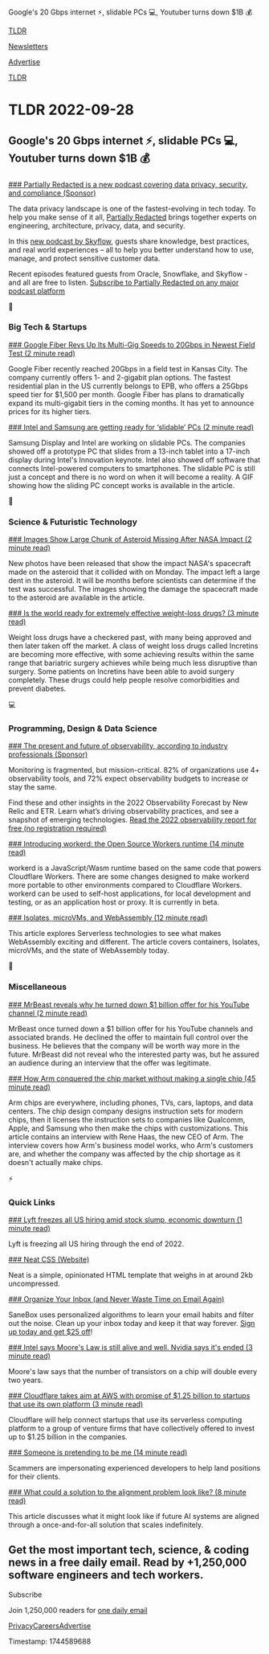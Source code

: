 Google's 20 Gbps internet ⚡, slidable PCs 💻, Youtuber turns down $1B 💰

[TLDR](/)

[Newsletters](/newsletters)

[Advertise](https://advertise.tldr.tech/)

[TLDR](/)

# TLDR 2022-09-28

## Google's 20 Gbps internet ⚡, slidable PCs 💻, Youtuber turns down $1B 💰

### 

[### Partially Redacted is a new podcast covering data privacy, security, and compliance (Sponsor)](https://www.skyflow.com/podcast?utm_source=TLDR&amp;utm_medium=newsletter&amp;utm_campaign=TLDR)

The data privacy landscape is one of the fastest-evolving in tech today. To help you make sense of it all, [Partially Redacted](https://www.skyflow.com/podcast?utm_source=TLDR&utm_medium=newsletter&utm_campaign=TLDR) brings together experts on engineering, architecture, privacy, data, and security.

In this [new podcast by Skyflow](https://www.skyflow.com/podcast?utm_source=TLDR&utm_medium=newsletter&utm_campaign=TLDR), guests share knowledge, best practices, and real world experiences – all to help you better understand how to use, manage, and protect sensitive customer data.

Recent episodes featured guests from Oracle, Snowflake, and Skyflow - and all are free to listen. [Subscribe to Partially Redacted on any major podcast platform](https://www.skyflow.com/podcast?utm_source=TLDR&utm_medium=newsletter&utm_campaign=TLDR)

📱

### Big Tech & Startups

[### Google Fiber Revs Up Its Multi-Gig Speeds to 20Gbps in Newest Field Test (2 minute read)](https://www.cnet.com/home/internet/google-fiber-revs-up-its-multi-gig-speeds-to-20gbps-in-newest-field-test/?utm_source=tldrnewsletter)

Google Fiber recently reached 20Gbps in a field test in Kansas City. The company currently offers 1- and 2-gigabit plan options. The fastest residential plan in the US currently belongs to EPB, who offers a 25Gbps speed tier for $1,500 per month. Google Fiber has plans to dramatically expand its multi-gigabit tiers in the coming months. It has yet to announce prices for its higher tiers.

[### Intel and Samsung are getting ready for ‘slidable’ PCs (2 minute read)](https://www.theverge.com/2022/9/27/23375102/intel-samsung-display-slidable-pc-concept?utm_source=tldrnewsletter)

Samsung Display and Intel are working on slidable PCs. The companies showed off a prototype PC that slides from a 13-inch tablet into a 17-inch display during Intel's Innovation keynote. Intel also showed off software that connects Intel-powered computers to smartphones. The slidable PC is still just a concept and there is no word on when it will become a reality. A GIF showing how the sliding PC concept works is available in the article.

🚀

### Science & Futuristic Technology

[### Images Show Large Chunk of Asteroid Missing After NASA Impact (2 minute read)](https://futurism.com/the-byte/asteroid-images-nasa-planetary-defense?utm_source=tldrnewsletter)

New photos have been released that show the impact NASA's spacecraft made on the asteroid that it collided with on Monday. The impact left a large dent in the asteroid. It will be months before scientists can determine if the test was successful. The images showing the damage the spacecraft made to the asteroid are available in the article.

[### Is the world ready for extremely effective weight-loss drugs? (3 minute read)](https://www.gq-magazine.co.uk/lifestyle/article/weight-loss-drugs-tirzepatide?utm_source=tldrnewsletter)

Weight loss drugs have a checkered past, with many being approved and then later taken off the market. A class of weight loss drugs called Incretins are becoming more effective, with some achieving results within the same range that bariatric surgery achieves while being much less disruptive than surgery. Some patients on Incretins have been able to avoid surgery completely. These drugs could help people resolve comorbidities and prevent diabetes.

💻

### Programming, Design & Data Science

[### The present and future of observability, according to industry professionals (Sponsor)](https://newrelic.com/observability-forecast/2022/about-this-report?utm_source=tldr&amp;utm_medium=community&amp;utm_campaign=global-fy23-q2-observability-forecast-2022)

Monitoring is fragmented, but mission-critical. 82% of organizations use 4+ observability tools, and 72% expect observability budgets to increase or stay the same.

Find these and other insights in the 2022 Observability Forecast by New Relic and ETR. Learn what’s driving observability practices, and see a snapshot of emerging technologies. [Read the 2022 observability report for free (no registration required)](https://newrelic.com/observability-forecast/2022/about-this-report?utm_source=tldr&utm_medium=community&utm_campaign=global-fy23-q2-observability-forecast-2022)

[### Introducing workerd: the Open Source Workers runtime (14 minute read)](https://blog.cloudflare.com/workerd-open-source-workers-runtime/?utm_source=tldrnewsletter)

workerd is a JavaScript/Wasm runtime based on the same code that powers Cloudflare Workers. There are some changes designed to make workerd more portable to other environments compared to Cloudflare Workers. workerd can be used to self-host applications, for local development and testing, or as an application host or proxy. It is currently in beta.

[### Isolates, microVMs, and WebAssembly (12 minute read)](https://notes.crmarsh.com/isolates-microvms-and-webassembly?utm_source=tldrnewsletter)

This article explores Serverless technologies to see what makes WebAssembly exciting and different. The article covers containers, Isolates, microVMs, and the state of WebAssembly today.

🎁

### Miscellaneous

[### MrBeast reveals why he turned down $1 billion offer for his YouTube channel (2 minute read)](https://www.dexerto.com/entertainment/mrbeast-reveals-why-he-turned-down-1-billion-offer-for-his-youtube-channel-1943787/?utm_source=tldrnewsletter)

MrBeast once turned down a $1 billion offer for his YouTube channels and associated brands. He declined the offer to maintain full control over the business. He believes that the company will be worth way more in the future. MrBeast did not reveal who the interested party was, but he assured an audience during an interview that the offer was legitimate.

[### How Arm conquered the chip market without making a single chip (45 minute read)](https://www.theverge.com/23373371/arm-chips-chip-shortage-ceo-rene-haas-tech-intel-apple-decoder?utm_source=tldrnewsletter)

Arm chips are everywhere, including phones, TVs, cars, laptops, and data centers. The chip design company designs instruction sets for modern chips, then it licenses the instruction sets to companies like Qualcomm, Apple, and Samsung who then make the chips with customizations. This article contains an interview with Rene Haas, the new CEO of Arm. The interview covers how Arm's business model works, who Arm's customers are, and whether the company was affected by the chip shortage as it doesn't actually make chips.

⚡

### Quick Links

[### Lyft freezes all US hiring amid stock slump, economic downturn (1 minute read)](https://nypost.com/2022/09/27/lyft-freezes-all-us-hiring-amid-stock-slump-economic-downturn/?utm_source=tldrnewsletter)

Lyft is freezing all US hiring through the end of 2022.

[### Neat CSS (Website)](https://neat.joeldare.com/?utm_source=tldrnewsletter)

Neat is a simple, opinionated HTML template that weighs in at around 2kb uncompressed.

[### Organize Your Inbox (and Never Waste Time on Email Again)](https://sanebox.com/tldr)

SaneBox uses personalized algorithms to learn your email habits and filter out the noise. Clean up your inbox today and keep it that way forever. [Sign up today and get $25 off](https://sanebox.com/tldr)!

[### Intel says Moore's Law is still alive and well. Nvidia says it's ended (3 minute read)](https://www.cnbc.com/2022/09/27/intel-says-moores-law-is-still-alive-nvidia-says-its-ended.html?utm_source=tldrnewsletter)

Moore's law says that the number of transistors on a chip will double every two years.

[### Cloudflare takes aim at AWS with promise of $1.25 billion to startups that use its own platform (3 minute read)](https://techcrunch.com/2022/09/27/cloudflare-takes-aim-at-aws-with-promise-of-1-25-billion-to-startups-that-use-its-own-platform/?utm_source=tldrnewsletter)

Cloudflare will help connect startups that use its serverless computing platform to a group of venture firms that have collectively offered to invest up to $1.25 billion in the companies.

[### Someone is pretending to be me (14 minute read)](https://connortumbleson.com/2022/09/19/someone-is-pretending-to-be-me/?utm_source=tldrnewsletter)

Scammers are impersonating experienced developers to help land positions for their clients.

[### What could a solution to the alignment problem look like? (8 minute read)](https://aligned.substack.com/p/alignment-solution?utm_source=tldrnewsletter)

This article discusses what it might look like if future AI systems are aligned through a once-and-for-all solution that scales indefinitely.

## Get the most important tech, science, & coding news in a free daily email. Read by +1,250,000 software engineers and tech workers.

Subscribe

Join 1,250,000 readers for [one daily email](/api/latest/tech)

[Privacy](/privacy)[Careers](https://jobs.ashbyhq.com/tldr.tech)[Advertise](/tech/advertise)

Timestamp: 1744589688